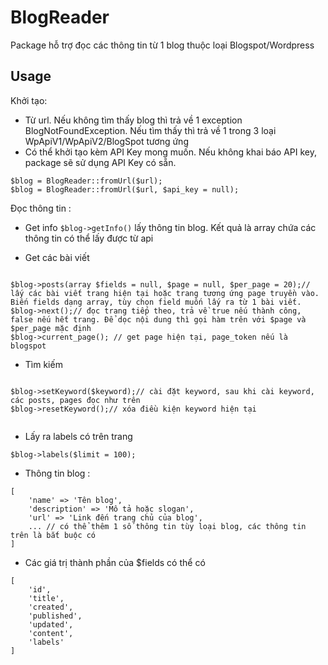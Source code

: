 # BlogReader
Package hỗ trợ đọc các thông tin từ 1 blog thuộc loại Blogspot/Wordpress

## Usage

Khởi tạo:

- Từ url. Nếu không tìm thấy blog thì trả về 1 exception BlogNotFoundException. Nếu tìm thấy thì trả về 1 trong 3 loại WpApiV1/WpApiV2/BlogSpot tương ứng
- Có thể khởi tạo kèm API Key mong muốn. Nếu không khai báo API key, package sẽ sử dụng API Key có sẵn.

```
$blog = BlogReader::fromUrl($url);
$blog = BlogReader::fromUrl($url, $api_key = null);
```

Đọc thông tin :

- Get info `$blog->getInfo()` lấy thông tin blog. Kết quả là array chứa các thông tin có thể lấy được từ api

- Get các bài viết

```

$blog->posts(array $fields = null, $page = null, $per_page = 20);// lấy các bài viết trang hiện tại hoặc trang tương ứng page truyền vào. Biến fields dạng array, tùy chọn field muốn lấy ra từ 1 bài viết.
$blog->next();// đọc trang tiếp theo, trả về true nếu thành công, false nếu hết trang. Để dọc nội dung thì gọi hàm trên với $page và $per_page mặc định
$blog->current_page(); // get page hiện tại, page_token nếu là blogspot

```

- Tìm kiếm

```

$blog->setKeyword($keyword);// cài đặt keyword, sau khi cài keyword, các posts, pages đọc như trên
$blog->resetKeyword();// xóa điều kiện keyword hiện tại


```

- Lấy ra labels có trên trang

```
$blog->labels($limit = 100);
```

- Thông tin blog :

```
[
    'name' => 'Tên blog',
    'description' => 'Mô tả hoặc slogan',
    'url' => 'Link đến trang chủ của blog',
    ... // có thể thêm 1 số thông tin tùy loại blog, các thông tin trên là bắt buộc có
]
```

- Các giá trị thành phần của $fields có thể có

```
[
    'id',
    'title',
    'created',
    'published',
    'updated',
    'content',
    'labels'
]
```
